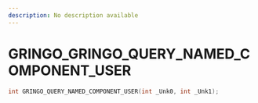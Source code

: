```yaml
---
description: No description available 
---
```


# GRINGO\_GRINGO_QUERY_NAMED_COMPONENT_USER

```cpp
int GRINGO_QUERY_NAMED_COMPONENT_USER(int _Unk0, int _Unk1);
```